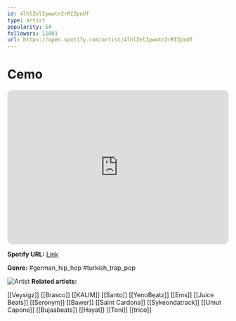 ```yaml
---
id: 4lhlZelIpwwtn2rRIZpuUf
type: artist
popularity: 54
followers: 11001
url: https://open.spotify.com/artist/4lhlZelIpwwtn2rRIZpuUf
---
```

# Cemo

<iframe style="border-radius:12px" src="https://open.spotify.com/embed/artist/4lhlZelIpwwtn2rRIZpuUf" width="100%" height="352" frameBorder="0" allowfullscreen="" allow="autoplay; clipboard-write; encrypted-media; fullscreen; picture-in-picture" loading="lazy"></iframe>

**Spotify URL:** [Link](https://open.spotify.com/artist/4lhlZelIpwwtn2rRIZpuUf)

**Genre:**  #german_hip_hop #turkish_trap_pop

![Artist](https://i.scdn.co/image/ab6761610000e5ebb9242e2b32eea8315d4b07f2)
**Related artists:**

[[Veysigz]]
[[Brasco]]
[[KALIM]]
[[Santo]]
[[YenoBeatz]]
[[Ems]]
[[Juice Beats]]
[[Seronym]]
[[Bawer]]
[[Saint Cardona]]
[[Sykeondatrack]]
[[Umut Capone]]
[[Bujaabeats]]
[[Hayat]]
[[Toni]]
[[trico]]
